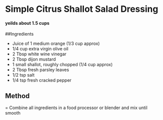# Simple Citrus Shallot Salad Dressing

#### yeilds about 1.5 cups

##Ingredients
- Juice of 1 medium orange (1/3 cup approx)
- 1/4 cup extra virgin olive oil
- 2 Tbsp white wine vinegar
- 2 Tbsp dijon mustard
- 1 small shallot, roughly chopped (1/4 cup approx)
- 2 Tbsp fresh parsley leaves
- 1/2 tsp salt
- 1/4 tsp fresh cracked pepper

## Method
= Combine all ingredients in a food processor or blender and mix until smooth
